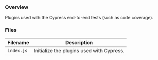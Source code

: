 ### Overview

Plugins used with the Cypress end-to-end tests (such as code coverage).

### Files

| Filename     | Description                                                                               |
|--------------|-------------------------------------------------------------------------------------------|
| `index.js`   | Initialize the plugins used with Cypress.                                                 |

